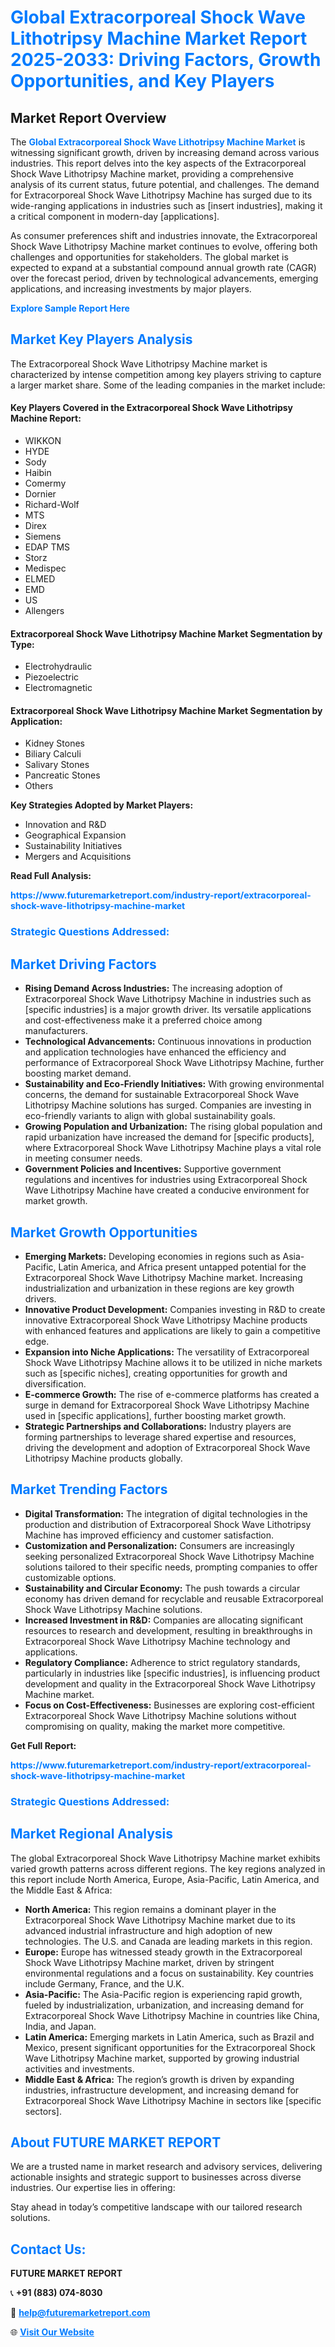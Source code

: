<h1 style="color: #007BFF;">Global Extracorporeal Shock Wave Lithotripsy Machine Market Report 2025-2033: Driving Factors, Growth Opportunities, and Key Players</h1>

<section id="overview">
<h2>Market Report Overview</h2>
<p>The <a href="https://www.futuremarketreport.com/industry-report/extracorporeal-shock-wave-lithotripsy-machine-market" style="color: #007BFF; text-decoration: none;"><strong>Global Extracorporeal Shock Wave Lithotripsy Machine Market</strong></a> is witnessing significant growth, driven by increasing demand across various industries. This report delves into the key aspects of the Extracorporeal Shock Wave Lithotripsy Machine market, providing a comprehensive analysis of its current status, future potential, and challenges. The demand for Extracorporeal Shock Wave Lithotripsy Machine has surged due to its wide-ranging applications in industries such as [insert industries], making it a critical component in modern-day [applications].</p>
<p>As consumer preferences shift and industries innovate, the Extracorporeal Shock Wave Lithotripsy Machine market continues to evolve, offering both challenges and opportunities for stakeholders. The global market is expected to expand at a substantial compound annual growth rate (CAGR) over the forecast period, driven by technological advancements, emerging applications, and increasing investments by major players.</p>
</section>

<section id="overview">
<p><a href="https://www.futuremarketreport.com/request-sample/reportId=26234" style="color: #007BFF; text-decoration: none;"><strong>Explore Sample Report Here</strong></a></p>
</section>

<section id="key-players">
<h2 style="color: #007BFF;">Market Key Players Analysis</h2>
<p>The Extracorporeal Shock Wave Lithotripsy Machine market is characterized by intense competition among key players striving to capture a larger market share. Some of the leading companies in the market include:</p>
<h4>Key Players Covered in the Extracorporeal Shock Wave Lithotripsy Machine Report:</h4>
<ul><li>WIKKON</li><li>HYDE</li><li>Sody</li><li>Haibin</li><li>Comermy</li><li>Dornier</li><li>Richard-Wolf</li><li>MTS</li><li>Direx</li><li>Siemens</li><li>EDAP TMS</li><li>Storz</li><li>Medispec</li><li>ELMED</li><li>EMD</li><li>US</li><li>Allengers</li></ul>
<h4>Extracorporeal Shock Wave Lithotripsy Machine Market Segmentation by Type:</h4>
<ul><li>Electrohydraulic</li><li>Piezoelectric</li><li>Electromagnetic</li></ul>

<h4>Extracorporeal Shock Wave Lithotripsy Machine Market Segmentation by Application:</h4>
<ul><li>Kidney Stones</li><li>Biliary Calculi</li><li>Salivary Stones</li><li>Pancreatic Stones</li><li>Others</li></ul>
<p><strong>Key Strategies Adopted by Market Players:</strong></p>
<ul>
<li>Innovation and R&D</li>
<li>Geographical Expansion</li>
<li>Sustainability Initiatives</li>
<li>Mergers and Acquisitions</li>
</ul>
</section>

<section>
<p><strong>Read Full Analysis: </strong></p><a href="https://www.futuremarketreport.com/industry-report/extracorporeal-shock-wave-lithotripsy-machine-market" style="color: #007BFF; text-decoration: none;"><strong>https://www.futuremarketreport.com/industry-report/extracorporeal-shock-wave-lithotripsy-machine-market</strong></a>
<h3 style="color: #007BFF;">Strategic Questions Addressed:</h3>
</section>

<section id="driving-factors">
<h2 style="color: #007BFF;">Market Driving Factors</h2>
<ul>
<li><strong>Rising Demand Across Industries:</strong> The increasing adoption of Extracorporeal Shock Wave Lithotripsy Machine in industries such as [specific industries] is a major growth driver. Its versatile applications and cost-effectiveness make it a preferred choice among manufacturers.</li>
<li><strong>Technological Advancements:</strong> Continuous innovations in production and application technologies have enhanced the efficiency and performance of Extracorporeal Shock Wave Lithotripsy Machine, further boosting market demand.</li>
<li><strong>Sustainability and Eco-Friendly Initiatives:</strong> With growing environmental concerns, the demand for sustainable Extracorporeal Shock Wave Lithotripsy Machine solutions has surged. Companies are investing in eco-friendly variants to align with global sustainability goals.</li>
<li><strong>Growing Population and Urbanization:</strong> The rising global population and rapid urbanization have increased the demand for [specific products], where Extracorporeal Shock Wave Lithotripsy Machine plays a vital role in meeting consumer needs.</li>
<li><strong>Government Policies and Incentives:</strong> Supportive government regulations and incentives for industries using Extracorporeal Shock Wave Lithotripsy Machine have created a conducive environment for market growth.</li>
</ul>
</section>

<section id="growth-opportunities">
<h2 style="color: #007BFF;">Market Growth Opportunities</h2>
<ul>
<li><strong>Emerging Markets:</strong> Developing economies in regions such as Asia-Pacific, Latin America, and Africa present untapped potential for the Extracorporeal Shock Wave Lithotripsy Machine market. Increasing industrialization and urbanization in these regions are key growth drivers.</li>
<li><strong>Innovative Product Development:</strong> Companies investing in R&D to create innovative Extracorporeal Shock Wave Lithotripsy Machine products with enhanced features and applications are likely to gain a competitive edge.</li>
<li><strong>Expansion into Niche Applications:</strong> The versatility of Extracorporeal Shock Wave Lithotripsy Machine allows it to be utilized in niche markets such as [specific niches], creating opportunities for growth and diversification.</li>
<li><strong>E-commerce Growth:</strong> The rise of e-commerce platforms has created a surge in demand for Extracorporeal Shock Wave Lithotripsy Machine used in [specific applications], further boosting market growth.</li>
<li><strong>Strategic Partnerships and Collaborations:</strong> Industry players are forming partnerships to leverage shared expertise and resources, driving the development and adoption of Extracorporeal Shock Wave Lithotripsy Machine products globally.</li>
</ul>
</section>

<section id="trending-factors">
<h2 style="color: #007BFF;">Market Trending Factors</h2>
<ul>
<li><strong>Digital Transformation:</strong> The integration of digital technologies in the production and distribution of Extracorporeal Shock Wave Lithotripsy Machine has improved efficiency and customer satisfaction.</li>
<li><strong>Customization and Personalization:</strong> Consumers are increasingly seeking personalized Extracorporeal Shock Wave Lithotripsy Machine solutions tailored to their specific needs, prompting companies to offer customizable options.</li>
<li><strong>Sustainability and Circular Economy:</strong> The push towards a circular economy has driven demand for recyclable and reusable Extracorporeal Shock Wave Lithotripsy Machine solutions.</li>
<li><strong>Increased Investment in R&D:</strong> Companies are allocating significant resources to research and development, resulting in breakthroughs in Extracorporeal Shock Wave Lithotripsy Machine technology and applications.</li>
<li><strong>Regulatory Compliance:</strong> Adherence to strict regulatory standards, particularly in industries like [specific industries], is influencing product development and quality in the Extracorporeal Shock Wave Lithotripsy Machine market.</li>
<li><strong>Focus on Cost-Effectiveness:</strong> Businesses are exploring cost-efficient Extracorporeal Shock Wave Lithotripsy Machine solutions without compromising on quality, making the market more competitive.</li>
</ul>
</section>

<section>
<p><strong>Get Full Report: </strong></p><a href="https://www.futuremarketreport.com/industry-report/extracorporeal-shock-wave-lithotripsy-machine-market" style="color: #007BFF; text-decoration: none;"><strong>https://www.futuremarketreport.com/industry-report/extracorporeal-shock-wave-lithotripsy-machine-market</strong></a>
<h3 style="color: #007BFF;">Strategic Questions Addressed:</h3>
</section>


<section id="regional-analysis">
<h2 style="color: #007BFF;">Market Regional Analysis</h2>
<p>The global Extracorporeal Shock Wave Lithotripsy Machine market exhibits varied growth patterns across different regions. The key regions analyzed in this report include North America, Europe, Asia-Pacific, Latin America, and the Middle East & Africa:</p>
<ul>
<li><strong>North America:</strong> This region remains a dominant player in the Extracorporeal Shock Wave Lithotripsy Machine market due to its advanced industrial infrastructure and high adoption of new technologies. The U.S. and Canada are leading markets in this region.</li>
<li><strong>Europe:</strong> Europe has witnessed steady growth in the Extracorporeal Shock Wave Lithotripsy Machine market, driven by stringent environmental regulations and a focus on sustainability. Key countries include Germany, France, and the U.K.</li>
<li><strong>Asia-Pacific:</strong> The Asia-Pacific region is experiencing rapid growth, fueled by industrialization, urbanization, and increasing demand for Extracorporeal Shock Wave Lithotripsy Machine in countries like China, India, and Japan.</li>
<li><strong>Latin America:</strong> Emerging markets in Latin America, such as Brazil and Mexico, present significant opportunities for the Extracorporeal Shock Wave Lithotripsy Machine market, supported by growing industrial activities and investments.</li>
<li><strong>Middle East & Africa:</strong> The region’s growth is driven by expanding industries, infrastructure development, and increasing demand for Extracorporeal Shock Wave Lithotripsy Machine in sectors like [specific sectors].</li>
</ul>
</section>

<footer>
<h2 style="color: #007BFF;">About FUTURE MARKET REPORT</h2>
<p>We are a trusted name in market research and advisory services, delivering actionable insights and strategic support to businesses across diverse industries. Our expertise lies in offering:</p>

<p>Stay ahead in today’s competitive landscape with our tailored research solutions.</p>

<h2 style="color: #007BFF;">Contact Us:</h2>
<p><strong>FUTURE MARKET REPORT</strong></p>
<p>📞 <strong>+91 (883) 074-8030</strong></p>
<p>📧 <strong><a href="mailto:help@futuremarketreport.com" style="color: #007BFF;">help@futuremarketreport.com</a></strong></p>
<p>🌐 <strong><a href="https://www.futuremarketreport.com/" style="color: #007BFF;">Visit Our Website</a></strong></p>
</footer>